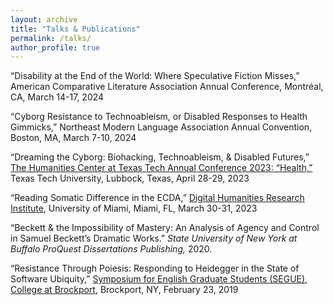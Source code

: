```yaml
---
layout: archive
title: "Talks & Publications"
permalink: /talks/
author_profile: true
---
```

“Disability at the End of the World: Where Speculative Fiction Misses,” American Comparative Literature Association Annual Conference, Montréal, CA, March 14-17, 2024

“Cyborg Resistance to Technoableism, or Disabled Responses to Health Gimmicks,” Northeast Modern Language Association Annual Convention, Boston, MA, March 7-10, 2024

“Dreaming the Cyborg: Biohacking, Technoableism, & Disabled Futures,” [The Humanities Center at Texas Tech Annual Conference 2023: “Health,”](https://techannounce.ttu.edu/Client/ViewMessage.aspx?MsgId=272581) Texas Tech University, Lubbock, Texas, April 28-29, 2023

“Reading Somatic Difference in the ECDA,” [Digital Humanities Research Institute](https://dh.miami.edu/events/index.html), University of Miami, Miami, FL, March 30-31, 2023


“Beckett & the Impossibility of Mastery: An Analysis of Agency and Control in Samuel Beckett’s Dramatic Works.” *State University of New York at Buffalo ProQuest Dissertations Publishing,* 2020.


“Resistance Through Poiesis: Responding to Heidegger in the State of Software Ubiquity,” [Symposium for English Graduate Students (SEGUE), College at Brockport](https://brockportsegue.wordpress.com/), Brockport, NY, February 23, 2019
